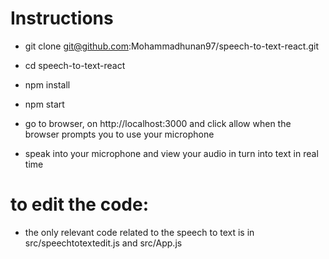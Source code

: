 # Instructions

* git clone git@github.com:Mohammadhunan97/speech-to-text-react.git

* cd speech-to-text-react

* npm install

* npm start

* go to browser, on http://localhost:3000 and click allow when the browser prompts you to use your microphone

* speak into your microphone and view your audio in turn into text in real time


# to edit the code:

* the only relevant code related to the speech to text is in src/speechtotextedit.js and src/App.js
